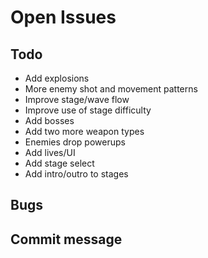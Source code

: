 # Open Issues

## Todo

- Add explosions
- More enemy shot and movement patterns
- Improve stage/wave flow
- Improve use of stage difficulty
- Add bosses
- Add two more weapon types
- Enemies drop powerups
- Add lives/UI
- Add stage select
- Add intro/outro to stages

## Bugs

## Commit message
